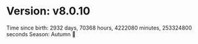 # Version: v8.0.10
Time since birth: 2932 days, 70368 hours, 4222080 minutes, 253324800 seconds
Season: Autumn 🍁
